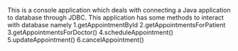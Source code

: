 This is a console application which deals with connecting a Java application to database through JDBC. This application has some methods to interact with database namely
1.getAppointmentById
2.getAppointmentsForPatient
3.getAppointmentsForDoctor()
4.scheduleAppointment()
5.updateAppointment()
6.cancelAppointment()
